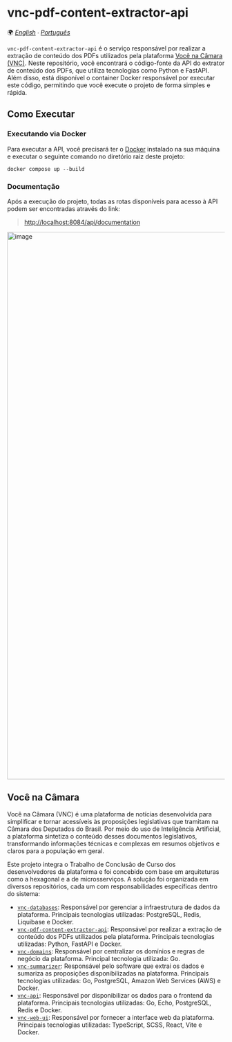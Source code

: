 # vnc-pdf-content-extractor-api

🌍 *[English](README.md) ∙ [Português](README_pt.md)*

`vnc-pdf-content-extractor-api` é o serviço responsável por realizar a extração de conteúdo dos PDFs utilizados pela
plataforma [Você na Câmara (VNC)](#você-na-câmara). Neste repositório, você encontrará o código-fonte da API do extrator
de conteúdo dos PDFs, que utiliza tecnologias como Python e FastAPI. Além disso, está disponível o container Docker
responsável por executar este código, permitindo que você execute o projeto de forma simples e rápida.

## Como Executar

### Executando via Docker

Para executar a API, você precisará ter o [Docker](https://www.docker.com) instalado na sua máquina e executar o
seguinte comando no diretório raiz deste projeto:

````shell
docker compose up --build
````

### Documentação

Após a execução do projeto, todas as rotas disponíveis para acesso à API podem ser encontradas através do link:

> [http://localhost:8084/api/documentation](http://localhost:8084/api/documentation)
<img width="2880" height="1266" alt="image" src="https://github.com/user-attachments/assets/55278567-b073-4192-b187-bee2686f77cc" />

## Você na Câmara

Você na Câmara (VNC) é uma plataforma de notícias desenvolvida para simplificar e tornar acessíveis às proposições
legislativas que tramitam na Câmara dos Deputados do Brasil. Por meio do uso de Inteligência Artificial, a plataforma
sintetiza o conteúdo desses documentos legislativos, transformando informações técnicas e complexas em resumos objetivos
e claros para a população em geral.

Este projeto integra o Trabalho de Conclusão de Curso dos desenvolvedores da plataforma e foi concebido com base
em arquiteturas como a hexagonal e a de microsserviços. A solução foi organizada em diversos repositórios, cada um com
responsabilidades específicas dentro do sistema:

* [`vnc-databases`](https://github.com/devlucassantos/vnc-databases): Responsável por gerenciar a infraestrutura de
  dados da plataforma. Principais tecnologias utilizadas: PostgreSQL, Redis, Liquibase e Docker.
* [`vnc-pdf-content-extractor-api`](https://github.com/devlucassantos/vnc-pdf-content-extractor-api): Responsável por
  realizar a extração de conteúdo dos PDFs utilizados pela plataforma. Principais tecnologias utilizadas: Python,
  FastAPI e Docker.
* [`vnc-domains`](https://github.com/devlucassantos/vnc-domains): Responsável por centralizar os domínios e regras de
  negócio da plataforma. Principal tecnologia utilizada: Go.
* [`vnc-summarizer`](https://github.com/devlucassantos/vnc-summarizer): Responsável pelo software que extrai os dados e
  sumariza as proposições disponibilizadas na plataforma. Principais tecnologias utilizadas: Go, PostgreSQL, Amazon Web
  Services (AWS) e Docker.
* [`vnc-api`](https://github.com/devlucassantos/vnc-api): Responsável por disponibilizar os dados para o frontend da
  plataforma. Principais tecnologias utilizadas: Go, Echo, PostgreSQL, Redis e Docker.
* [`vnc-web-ui`](https://github.com/devlucassantos/vnc-web-ui): Responsável por fornecer a interface web da plataforma.
  Principais tecnologias utilizadas: TypeScript, SCSS, React, Vite e Docker.
